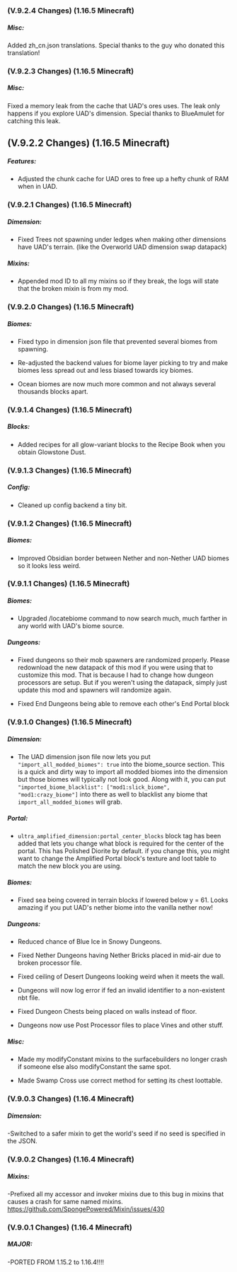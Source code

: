 ### **(V.9.2.4 Changes) (1.16.5 Minecraft)**

##### Misc:
Added zh_cn.json translations. Special thanks to the guy who donated this translation!


### **(V.9.2.3 Changes) (1.16.5 Minecraft)**

##### Misc:
Fixed a memory leak from the cache that UAD's ores uses. The leak only happens if you explore UAD's dimension.
  Special thanks to BlueAmulet for catching this leak.


## **(V.9.2.2 Changes) (1.16.5 Minecraft)**

##### Features:
* Adjusted the chunk cache for UAD ores to free up a hefty chunk of RAM when in UAD.


### **(V.9.2.1 Changes) (1.16.5 Minecraft)**

##### Dimension:
* Fixed Trees not spawning under ledges when making other dimensions have UAD's terrain.
  (like the Overworld UAD dimension swap datapack)

##### Mixins:
* Appended mod ID to all my mixins so if they break, the logs will state that the broken mixin is from my mod.


### **(V.9.2.0 Changes) (1.16.5 Minecraft)**

##### Biomes:
* Fixed typo in dimension json file that prevented several biomes from spawning.

* Re-adjusted the backend values for biome layer picking to try and make biomes less spread out and less biased towards icy biomes.

* Ocean biomes are now much more common and not always several thousands blocks apart.


### **(V.9.1.4 Changes) (1.16.5 Minecraft)**

##### Blocks:
* Added recipes for all glow-variant blocks to the Recipe Book when you obtain Glowstone Dust.


### **(V.9.1.3 Changes) (1.16.5 Minecraft)**

##### Config:
* Cleaned up config backend a tiny bit.


### **(V.9.1.2 Changes) (1.16.5 Minecraft)**

##### Biomes:
* Improved Obsidian border between Nether and non-Nether UAD biomes so it looks less weird.


### **(V.9.1.1 Changes) (1.16.5 Minecraft)**

##### Biomes:
* Upgraded /locatebiome command to now search much, much farther in any world with UAD's biome source.

##### Dungeons:
* Fixed dungeons so their mob spawners are randomized properly.
  Please redownload the new datapack of this mod if you were using that to customize this mod.
  That is because I had to change how dungeon processors are setup.
  But if you weren't using the datapack, simply just update this mod and spawners will randomize again.

* Fixed End Dungeons being able to remove each other's End Portal block


### **(V.9.1.0 Changes) (1.16.5 Minecraft)**

##### Dimension:
* The UAD dimension json file now lets you put `"import_all_modded_biomes": true` into the biome_source section.
  This is a quick and dirty way to import all modded biomes into the dimension but those biomes will typically not look good.
  Along with it, you can put `"imported_biome_blacklist": ["mod1:slick_biome", "mod1:crazy_biome"]` into there as well to
  blacklist any biome that `import_all_modded_biomes` will grab.

##### Portal:
* `ultra_amplified_dimension:portal_center_blocks` block tag has been added that lets you change what block is required
  for the center of the portal. This has Polished Diorite by default. if you change this, you might want to change the
  Amplified Portal block's texture and loot table to match the new block you are using.

##### Biomes:
* Fixed sea being covered in terrain blocks if lowered below y = 61. Looks amazing if you put UAD's nether biome into the vanilla nether now!

##### Dungeons:
* Reduced chance of Blue Ice in Snowy Dungeons.

* Fixed Nether Dungeons having Nether Bricks placed in mid-air due to broken processor file.

* Fixed ceiling of Desert Dungeons looking weird when it meets the wall.

* Dungeons will now log error if fed an invalid identifier to a non-existent nbt file.

* Fixed Dungeon Chests being placed on walls instead of floor.

* Dungeons now use Post Processor files to place Vines and other stuff.

##### Misc:
* Made my modifyConstant mixins to the surfacebuilders no longer crash if someone else also modifyConstant the same spot.

* Made Swamp Cross use correct method for setting its chest loottable.


### **(V.9.0.3 Changes) (1.16.4 Minecraft)**

##### Dimension:
-Switched to a safer mixin to get the world's seed if no seed is specified in the JSON.


### **(V.9.0.2 Changes) (1.16.4 Minecraft)**

##### Mixins:
-Prefixed all my accessor and invoker mixins due to this bug in mixins that causes a crash for same named mixins.
 https://github.com/SpongePowered/Mixin/issues/430


### **(V.9.0.1 Changes) (1.16.4 Minecraft)**

##### MAJOR:
-PORTED FROM 1.15.2 to 1.16.4!!!!